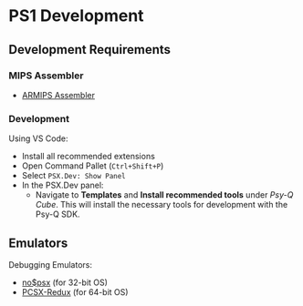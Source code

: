 # PS1 Development

## Development Requirements

### MIPS Assembler

- [ARMIPS Assembler](https://github.com/Kingcom/armips)

### Development

Using VS Code:

- Install all recommended extensions
- Open Command Pallet (`Ctrl+Shift+P`)
- Select `PSX.Dev: Show Panel`
- In the PSX.Dev panel:
    - Navigate to **Templates** and **Install recommended tools** under _Psy-Q Cube_.
      This will install the necessary tools for development with the Psy-Q SDK.

## Emulators

Debugging Emulators:

- [no$psx](https://problemkaputt.de/psx.htm) (for 32-bit OS)
- [PCSX-Redux](https://github.com/grumpycoders/pcsx-redux) (for 64-bit OS)
